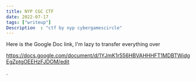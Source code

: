 ```yaml
---
title: NYP CGC CTF
date: 2022-07-17
tags: ["writeup"]
Description  : "ctf by nyp cybergamescircle"
---
```


Here is the Google Doc link, I'm lazy to transfer everything over

https://docs.google.com/document/d/1YJmK1r556HBVAHHHFT1MDBTWidgEgZptgOEEHzFJDOM/edit

.